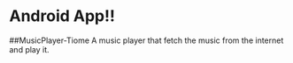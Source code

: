 # Android App!!
##MusicPlayer-Tiome
A music player that fetch the music from the internet and play it.

